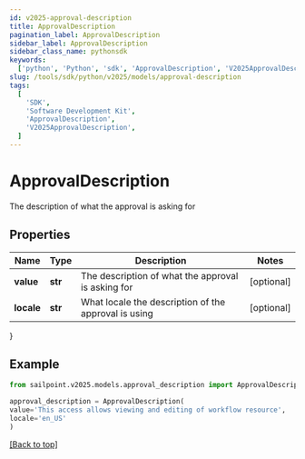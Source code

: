 ```yaml
---
id: v2025-approval-description
title: ApprovalDescription
pagination_label: ApprovalDescription
sidebar_label: ApprovalDescription
sidebar_class_name: pythonsdk
keywords:
  ['python', 'Python', 'sdk', 'ApprovalDescription', 'V2025ApprovalDescription']
slug: /tools/sdk/python/v2025/models/approval-description
tags:
  [
    'SDK',
    'Software Development Kit',
    'ApprovalDescription',
    'V2025ApprovalDescription',
  ]
---
```


# ApprovalDescription

The description of what the approval is asking for

## Properties

| Name | Type | Description | Notes |
| --- | --- | --- | --- |
| **value** | **str** | The description of what the approval is asking for | [optional] |
| **locale** | **str** | What locale the description of the approval is using | [optional] |

}

## Example

```python
from sailpoint.v2025.models.approval_description import ApprovalDescription

approval_description = ApprovalDescription(
value='This access allows viewing and editing of workflow resource',
locale='en_US'
)

```

[[Back to top]](#)

